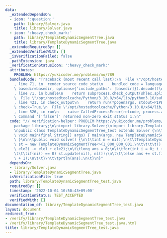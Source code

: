 ```yaml
---
data:
  _extendedDependsOn:
  - icon: ':question:'
    path: library/Solver.java
    title: library/Solver.java
  - icon: ':heavy_check_mark:'
    path: library/TemplateDynamicSegmentTree.java
    title: library/TemplateDynamicSegmentTree.java
  _extendedRequiredBy: []
  _extendedVerifiedWith: []
  _isVerificationFailed: false
  _pathExtension: java
  _verificationStatusIcon: ':heavy_check_mark:'
  attributes:
    PROBLEM: https://yukicoder.me/problems/no/789
  bundledCode: "Traceback (most recent call last):\n  File \"/opt/hostedtoolcache/Python/3.10.8/x64/lib/python3.10/site-packages/onlinejudge_verify/documentation/build.py\"\
    , line 71, in _render_source_code_stat\n    bundled_code = language.bundle(stat.path,\
    \ basedir=basedir, options={'include_paths': [basedir]}).decode()\n  File \"/opt/hostedtoolcache/Python/3.10.8/x64/lib/python3.10/site-packages/onlinejudge_verify/languages/user_defined.py\"\
    , line 71, in bundle\n    return subprocess.check_output(shlex.split(command))\n\
    \  File \"/opt/hostedtoolcache/Python/3.10.8/x64/lib/python3.10/subprocess.py\"\
    , line 421, in check_output\n    return run(*popenargs, stdout=PIPE, timeout=timeout,\
    \ check=True,\n  File \"/opt/hostedtoolcache/Python/3.10.8/x64/lib/python3.10/subprocess.py\"\
    , line 526, in run\n    raise CalledProcessError(retcode, process.args,\nsubprocess.CalledProcessError:\
    \ Command '['false']' returned non-zero exit status 1.\n"
  code: "// verification-helper: PROBLEM https://yukicoder.me/problems/no/789\n\n\
    package library;\n\nimport library.Solver;\nimport library.TemplateDynamicSegmentTree;\n\
    \npublic class TemplateDynamicSegmentTree_test extends Solver {\n\tpublic static\
    \ void main(final String[] args) { main(args, new TemplateDynamicSegmentTree_test());\
    \ }\n\n\tpublic void solve() {\n\t\tint n = ni();\n\t\tTemplateDynamicSegmentTree<Long>\
    \ st = new TemplateDynamicSegmentTree<>(1_000_000_001,\n\t\t\t\t() -> 0l, (ele1,\
    \ ele2) -> ele1 + ele2);\n\t\tlong ans = 0;\n\t\tfor(int i = 0; i < n; i ++) {\n\
    \t\t\tif(ni() == 0) st.update(ni(), nl());\n\t\t\telse ans += st.find(ni(), ni()\
    \ + 1);\n\t\t}\n\t\tprtln(ans);\n\t}\n}"
  dependsOn:
  - library/Solver.java
  - library/TemplateDynamicSegmentTree.java
  isVerificationFile: true
  path: library/TemplateDynamicSegmentTree_test.java
  requiredBy: []
  timestamp: '2022-10-04 10:50:43+09:00'
  verificationStatus: TEST_ACCEPTED
  verifiedWith: []
documentation_of: library/TemplateDynamicSegmentTree_test.java
layout: document
redirect_from:
- /verify/library/TemplateDynamicSegmentTree_test.java
- /verify/library/TemplateDynamicSegmentTree_test.java.html
title: library/TemplateDynamicSegmentTree_test.java
---
```

